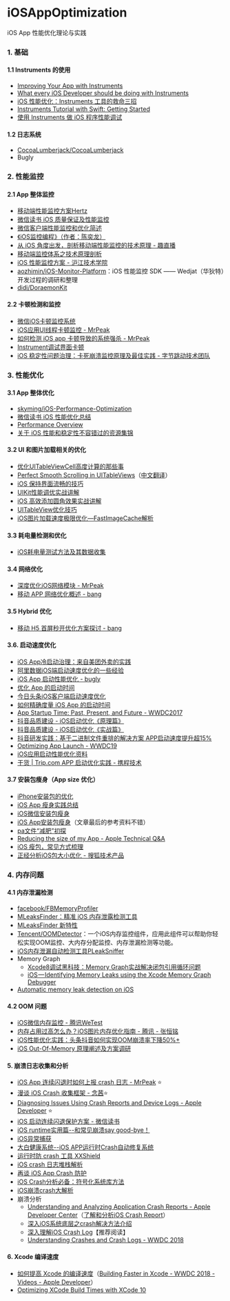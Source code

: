 # iOSAppOptimization
iOS App 性能优化理论与实践



### 1. 基础
#### 1.1 Instruments 的使用
- [Improving Your App with Instruments](https://developer.apple.com/videos/play/wwdc2014/418/)
- [What every iOS Developer should be doing with Instruments](https://medium.com/@kazmiekr/what-every-ios-developer-should-be-doing-with-instruments-d1661eeaf64f)
- [iOS 性能优化：Instruments 工具的救命三招](https://blog.leancloud.cn/2835/)
- [Instruments Tutorial with Swift: Getting Started](https://www.raywenderlich.com/166125/instruments-tutorial-swift-getting-started)
- [使用 Instruments 做 iOS 程序性能调试](http://www.samirchen.com/use-instruments/)

#### 1.2 日志系统
- [CocoaLumberjack/CocoaLumberjack](https://github.com/CocoaLumberjack/CocoaLumberjack)
- Bugly

### 2. 性能监控
#### 2.1 App 整体监控
- [移动端性能监控方案Hertz](http://mp.weixin.qq.com/s?__biz=MjM5NjQ5MTI5OA==&mid=2651745918&idx=2&sn=911bd1a1d863b5be4b501b5099f00d55&chksm=bd12b7338a653e25c736d9706910bd336a3a86823f264fd4df08b3eb5fdd2530a98ab3cc1ba7&mpshare=1&scene=23&srcid=0427otTfU3sihcE91joRnEGv#rd)
- [微信读书 iOS 质量保证及性能监控](http://wereadteam.github.io/2016/12/12/Monitor/)
- [微信客户端性能监控和优化简述](http://www.infoq.com/cn/news/2017/07/wechat-client-performance-tuning)
- [ 《iOS监控编程》（作者：陈奕龙）](https://xiaozhuanlan.com/godeye)
- [从 iOS 角度出发，剖析移动端性能监控的技术原理 - 趣直播](https://link.jianshu.com/?t=http%3A%2F%2Fm.quzhiboapp.com%2F%3F%23%21%2Fintro%2F392)
- [移动端监控体系之技术原理剖析](https://www.jianshu.com/p/8123fc17fe0e)
- [ iOS 性能监控方案 - 沪江技术学院](https://github.com/aozhimin/iOS-Monitor-Platform)
- [aozhimin/iOS-Monitor-Platform](https://github.com/aozhimin/iOS-Monitor-Platform)：iOS 性能监控 SDK —— Wedjat（华狄特）开发过程的调研和整理
- [didi/DoraemonKit](https://github.com/didi/DoraemonKit#%E4%B8%89%E6%80%A7%E8%83%BD%E6%A3%80%E6%B5%8B)

#### 2.2 卡顿检测和监控
- [微信iOS卡顿监控系统](http://mp.weixin.qq.com/s?__biz=MzAwNDY1ODY2OQ==&mid=207890859&idx=1&sn=e98dd604cdb854e7a5808d2072c29162&mpshare=1&scene=23&srcid=0705h7FPQcWYxo0OMO63B5Aj#rd)
- [iOS应用UI线程卡顿监控 - MrPeak](https://mp.weixin.qq.com/s?__biz=MzI5MjEzNzA1MA==&mid=2650264136&idx=1&sn=052c1db8131d4bed8458b98e1ec0d5b0&chksm=f406837dc3710a6b49e76ce3639f671373b553e8a91b544e82bb8747e9adc7985fea1093a394#rd)
- [如何检测 iOS app 卡顿导致的系统强杀 - MrPeak](https://mp.weixin.qq.com/s/FskmoclDyo9ho1bTU28XpA)
- [Instrument调试界面卡顿](http://www.jianshu.com/p/9dbbc91c8059)
- [iOS 稳定性问题治理：卡死崩溃监控原理及最佳实践 - 字节跳动技术团队](https://mp.weixin.qq.com/s/cEfIZGtUojKKbhIfUyhTMw)

### 3. 性能优化
#### 3.1 App 整体优化
- [skyming/iOS-Performance-Optimization](https://github.com/skyming/iOS-Performance-Optimization)
- [微信读书 iOS 性能优化总结](http://wereadteam.github.io/2016/05/03/WeRead-Performance/)
- [Performance Overview](https://developer.apple.com/library/content/documentation/Performance/Conceptual/PerformanceOverview/Introduction/Introduction.html#//apple_ref/doc/uid/TP40001410)
- [关于 iOS 性能和稳定性不容错过的资源集锦](https://xiaozhuanlan.com/topic/1907362845)

#### 3.2  UI 和图片加载相关的优化
- [优化UITableViewCell高度计算的那些事](http://blog.sunnyxx.com/2015/05/17/cell-height-calculation/)
- [Perfect Smooth Scrolling in UITableViews](https://medium.com/ios-os-x-development/perfect-smooth-scrolling-in-uitableviews-fd609d5275a5)（[中文翻译](https://southpeak.github.io/2015/12/20/perfect-smooth-scrolling-in-uitableviews/)）
- [iOS 保持界面流畅的技巧](http://blog.ibireme.com/2015/11/12/smooth_user_interfaces_for_ios/)
- [UIKit性能调优实战讲解](https://github.com/bestswifter/blog/blob/master/articles/uikit-optimization.md)
- [iOS 高效添加圆角效果实战讲解](https://bestswifter.com/efficient-rounded-corner/)
- [UITableView优化技巧](http://www.cocoachina.com/ios/20150602/11968.html)
- [iOS图片加载速度极限优化—FastImageCache解析](https://blog.cnbang.net/tech/2578/)

#### 3.3 耗电量检测和优化
- [iOS耗电量测试方法及其数据收集](https://mp.weixin.qq.com/s?__biz=MjM5ODY4ODIxOA==&mid=2653201881&idx=1&sn=d4c9e65ea8af5ec1d8835bc32351b10f&chksm=bd16e16c8a61687afd973568e003e2aa6c20e3a9ecd9b93b11dc67586c13ebaa3b308eed3095&mpshare=1&scene=1&srcid=0802WyHYGUMINTB5fIYeBM8w#rd)

#### 3.4 网络优化
- [深度优化iOS网络模块 - MrPeak](https://zhuanlan.zhihu.com/p/22943142)
- [移动 APP 网络优化概述 - bang](https://blog.cnbang.net/tech/3531/)

#### 3.5 Hybrid 优化
- [移动 H5 首屏秒开优化方案探讨 - bang](https://blog.cnbang.net/tech/3477/)


#### 3.6. 启动速度优化
- [iOS App冷启动治理：来自美团外卖的实践](https://juejin.im/post/5c0a17d6e51d4570cf60d102)
- [阿里数据iOS端启动速度优化的一些经验](http://www.cocoachina.com/ios/20180202/22120.html)
- [iOS App 启动性能优化 - bugly](http://www.10tiao.com/html/330/201708/2653579242/1.html)
- [优化 App 的启动时间](http://yulingtianxia.com/blog/2016/10/30/Optimizing-App-Startup-Time/)
- [今日头条iOS客户端启动速度优化](https://mp.weixin.qq.com/s/oiX4W2TgOn1otvzVVqdPWg)
- [如何精确度量 iOS App 的启动时间](https://www.jianshu.com/p/c14987eee107)
- [App Startup Time: Past, Present, and Future - WWDC2017](https://developer.apple.com/videos/play/wwdc2017/413)
- [抖音品质建设 - iOS启动优化《原理篇》](https://mp.weixin.qq.com/s/3-Sbqe9gxdV6eI1f435BDg)
- [抖音品质建设 - iOS启动优化《实战篇》](https://mp.weixin.qq.com/s/ekXfFu4-rmZpHwzFuKiLXw)
- [抖音研发实践：基于二进制文件重排的解决方案 APP启动速度提升超15%](https://mp.weixin.qq.com/s/Drmmx5JtjG3UtTFksL6Q8Q)
- [Optimizing App Launch - WWDC19](https://developer.apple.com/videos/play/wwdc2019/423/)
- [iOS应用启动性能优化资料](https://everettjf.github.io/2018/08/06/ios-launch-performance-collection/)
- [干货 | Trip.com APP 启动优化实践 - 携程技术](https://mp.weixin.qq.com/s/smWjs2X8HWvcvKW_DSXYJA)

#### 3.7 安装包瘦身（App size 优化）
- [iPhone安装包的优化](https://techblog.toutiao.com/2016/12/27/iphone/)
- [iOS App 瘦身实践总结](https://juejin.im/post/5800ef71a0bb9f0058736caa)
- [iOS微信安装包瘦身](https://mp.weixin.qq.com/s?__biz=MzAwNDY1ODY2OQ==&mid=207986417&idx=1&sn=77ea7d8e4f8ab7b59111e78c86ccfe66&3rd=MzA3MDU4NTYzMw==&scene=6#rd)
- [iOS App安装包瘦身](http://willwei.me/2017/04/19/iOS%20App%E5%AE%89%E8%A3%85%E5%8C%85%E7%98%A6%E8%BA%AB/)（文章最后的参考资料不错）
- [pa文件“减肥”初探](https://www.jianshu.com/p/a72d03e92c80)
- [Reducing the size of my App - Apple Technical Q&A](https://developer.apple.com/library/archive/qa/qa1795/_index.html)
- [iOS 瘦包，常见方式梳理](https://xiaozhuanlan.com/topic/7801394625)
- [正经分析iOS包大小优化 - 搜狐技术产品](https://mp.weixin.qq.com/s/TI1PHPAuCQwfvZk47L89lg)


### 4. 内存问题
#### 4.1 内存泄漏检测
- [facebook/FBMemoryProfiler](https://github.com/facebook/FBMemoryProfiler)
- [MLeaksFinder：精准 iOS 内存泄露检测工具](http://wereadteam.github.io/2016/02/22/MLeaksFinder/)
- [MLeaksFinder 新特性](http://wereadteam.github.io/2016/07/20/MLeaksFinder2/)
- [Tencent/OOMDetector](https://github.com/Tencent/OOMDetector?hmsr=toutiao.io&utm_medium=toutiao.io&utm_source=toutiao.io)：一个iOS内存监控组件，应用此组件可以帮助你轻松实现OOM监控、大内存分配监控、内存泄漏检测等功能。
- [iOS内存泄漏自动检测工具PLeakSniffer](https://mp.weixin.qq.com/s/qo8nu71iw_a1bhMCFIoA4Q)
- Memory Graph
  - [Xcode8调试黑科技：Memory Graph实战解决闭包引用循环问题](https://www.jianshu.com/p/f792f9aa2e45)
  - [iOS — Identifying Memory Leaks using the Xcode Memory Graph Debugger](https://medium.com/zendesk-engineering/ios-identifying-memory-leaks-using-the-xcode-memory-graph-debugger-e84f097b9d15)
- [Automatic memory leak detection on iOS](https://code.facebook.com/posts/583946315094347/automatic-memory-leak-detection-on-ios/)


#### 4.2 OOM 问题
- [iOS微信内存监控 -  腾讯WeTest](https://mp.weixin.qq.com/s/r0Q7um7P1p2gIb0aHldyNw)
- [内存占用过高怎么办？iOS图片内存优化指南 - 腾讯 - 张恒铭](https://mp.weixin.qq.com/s/4_UOxUM7d2StQxzb5Sf2rw)
- [iOS性能优化实践：头条抖音如何实现OOM崩溃率下降50%+](https://mp.weixin.qq.com/s/4-4M9E8NziAgshlwB7Sc6g)
- [iOS Out-Of-Memory 原理阐述及方案调研](https://juejin.cn/post/6844903749836603400)

#### 5. 崩溃日志收集和分析
- [iOS App 连续闪退时如何上报 crash 日志 - MrPeak](https://mp.weixin.qq.com/s/ADj-BT7itSfHVIvyAoseRA) ⭐️
- [漫谈 iOS Crash 收集框架 - 念茜](https://mp.weixin.qq.com/s?__biz=MjM5NTIyNTUyMQ==&mid=208483273&idx=1&sn=37ee88e06e7426f59f3074c536370317&scene=21)⭐️
- [Diagnosing Issues Using Crash Reports and Device Logs - Apple Developer](https://developer.apple.com/documentation/xcode/diagnosing-issues-using-crash-reports-and-device-logs) ⭐️
- [iOS 启动连续闪退保护方案 - 微信读书](https://wereadteam.github.io/2016/05/23/GYBootingProtection/)
- [iOS runtime实用篇--和常见崩溃say good-bye！](https://www.jianshu.com/p/5d625f86bd02)
- [iOS异常捕获](http://www.iosxxx.com/blog/2015-08-29-iosyi-chang-bu-huo.html)
- [大白健康系统--iOS APP运行时Crash自动修复系统](https://neyoufan.github.io/2017/01/13/ios/BayMax_HTSafetyGuard/)
- [运行时防 crash 工具 XXShield](https://github.com/ValiantCat/XXShield)
- [iOS crash 日志堆栈解析](https://juejin.im/post/5adf15f2518825671775f3e1)
- [再谈 iOS App Crash 防护](https://xiaozhuanlan.com/topic/6280793154)
- [iOS Crash分析必备：符号化系统库方法](https://zuikyo.github.io/2016/12/18/iOS%20Crash%E6%97%A5%E5%BF%97%E5%88%86%E6%9E%90%E5%BF%85%E5%A4%87%EF%BC%9A%E7%AC%A6%E5%8F%B7%E5%8C%96%E7%B3%BB%E7%BB%9F%E5%BA%93%E6%96%B9%E6%B3%95/)
- [iOS崩溃crash大解析](https://www.jianshu.com/p/1b804426d212)
- 崩溃分析
  - [Understanding and Analyzing Application Crash Reports - Apple Developer Center](https://developer.apple.com/library/archive/technotes/tn2151/_index.html)（[了解和分析iOS Crash Report](https://juejin.im/post/5c5edb37e51d457f926d2290)）
  - [深入iOS系统底层之crash解决方法介绍](https://www.jianshu.com/p/cf0945f9c1f8)
  - [深入理解iOS Crash Log](https://blog.csdn.net/Hello_Hwc/article/details/80946318)【推荐阅读】
  - [Understanding Crashes and Crash Logs - WWDC 2018](https://developer.apple.com/videos/play/wwdc2018/414/)


#### 6. Xcode 编译速度

- [如何提高 Xcode 的编译速度](https://juejin.im/post/5b21449fe51d4506d33d1187)（[Building Faster in Xcode - WWDC 2018 - Videos - Apple Developer](https://developer.apple.com/videos/play/wwdc2018/408)）
- [Optimizing XCode Build Times with XCode 10](https://tech.iheart.com/optimizing-xcode-build-times-with-xcode-10-527bfc0ce27f)
